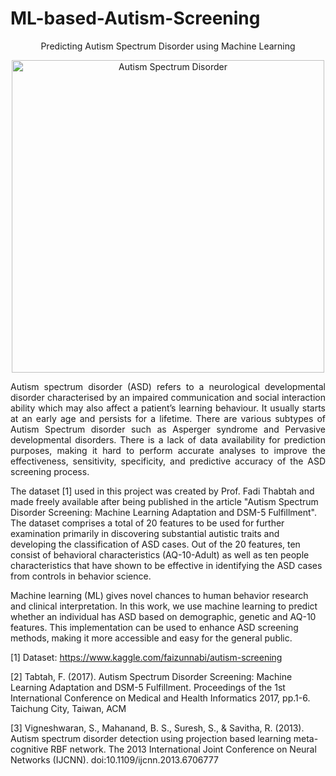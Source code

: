 # ML-based-Autism-Screening
<p align="center">
Predicting Autism Spectrum Disorder using Machine Learning
</p>

<p align="center">
    <img width="500" src="https://s3-us-west-1.amazonaws.com/valley-cbpingree/wp-content/uploads/2020/07/13213032/Screen-Shot-2020-07-13-at-4.30.12-PM-480x451.png" alt="Autism Spectrum Disorder">
</p>

<p align="justify">
Autism spectrum disorder (ASD) refers to a neurological developmental disorder characterised by an impaired communication and
social interaction ability which may also affect a patient’s learning behaviour. It usually starts at an early age and persists for a
lifetime. There are various subtypes of Autism Spectrum disorder such as Asperger syndrome and Pervasive developmental
disorders. There is a lack of data availability for prediction purposes, making it hard to perform accurate analyses to improve the
effectiveness, sensitivity, specificity, and predictive accuracy of the ASD screening process.

The dataset [1] used in this project was created by Prof. Fadi Thabtah and made freely available after being published in the article
"Autism Spectrum Disorder Screening: Machine Learning Adaptation and DSM-5 Fulfillment". The dataset comprises a total of 20
features to be used for further examination primarily in discovering substantial autistic traits and developing the classification of ASD
cases. Out of the 20 features, ten consist of behavioral characteristics (AQ-10-Adult) as well as ten people
characteristics that have shown to be effective in identifying the ASD cases from controls in behavior science.

Machine learning (ML) gives novel chances to human behavior research and clinical interpretation. In this work, we use machine
learning to predict whether an individual has ASD based on demographic, genetic and AQ-10 features. This implementation can be
used to enhance ASD screening methods, making it more accessible and easy for the general public.
</p>

[1] Dataset: https://www.kaggle.com/faizunnabi/autism-screening

[2] Tabtah, F. (2017). Autism Spectrum Disorder Screening: Machine Learning Adaptation and DSM-5 Fulfillment. Proceedings of the
1st International Conference on Medical and Health Informatics 2017, pp.1-6. Taichung City, Taiwan, ACM

[3] Vigneshwaran, S., Mahanand, B. S., Suresh, S., & Savitha, R. (2013). Autism spectrum disorder detection using projection based
learning meta-cognitive RBF network. The 2013 International Joint Conference on Neural Networks (IJCNN).
doi:10.1109/ijcnn.2013.6706777
